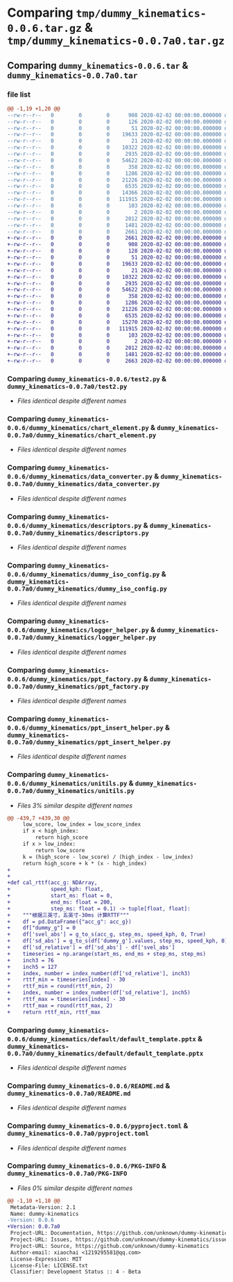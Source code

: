 # Comparing `tmp/dummy_kinematics-0.0.6.tar.gz` & `tmp/dummy_kinematics-0.0.7a0.tar.gz`

## Comparing `dummy_kinematics-0.0.6.tar` & `dummy_kinematics-0.0.7a0.tar`

### file list

```diff
@@ -1,19 +1,20 @@
--rw-r--r--   0        0        0      908 2020-02-02 00:00:00.000000 dummy_kinematics-0.0.6/test2.py
--rw-r--r--   0        0        0      126 2020-02-02 00:00:00.000000 dummy_kinematics-0.0.6/dummy_kinematics/__about__.py
--rw-r--r--   0        0        0       51 2020-02-02 00:00:00.000000 dummy_kinematics-0.0.6/dummy_kinematics/__init__.py
--rw-r--r--   0        0        0    19633 2020-02-02 00:00:00.000000 dummy_kinematics-0.0.6/dummy_kinematics/chart_element.py
--rw-r--r--   0        0        0       21 2020-02-02 00:00:00.000000 dummy_kinematics-0.0.6/dummy_kinematics/config.py
--rw-r--r--   0        0        0    10322 2020-02-02 00:00:00.000000 dummy_kinematics-0.0.6/dummy_kinematics/data_converter.py
--rw-r--r--   0        0        0     2935 2020-02-02 00:00:00.000000 dummy_kinematics-0.0.6/dummy_kinematics/descriptors.py
--rw-r--r--   0        0        0    54622 2020-02-02 00:00:00.000000 dummy_kinematics-0.0.6/dummy_kinematics/dummy_iso_config.py
--rw-r--r--   0        0        0      358 2020-02-02 00:00:00.000000 dummy_kinematics-0.0.6/dummy_kinematics/json_file_helper.py
--rw-r--r--   0        0        0     1286 2020-02-02 00:00:00.000000 dummy_kinematics-0.0.6/dummy_kinematics/logger_helper.py
--rw-r--r--   0        0        0    21226 2020-02-02 00:00:00.000000 dummy_kinematics-0.0.6/dummy_kinematics/ppt_factory.py
--rw-r--r--   0        0        0     6535 2020-02-02 00:00:00.000000 dummy_kinematics-0.0.6/dummy_kinematics/ppt_insert_helper.py
--rw-r--r--   0        0        0    14366 2020-02-02 00:00:00.000000 dummy_kinematics-0.0.6/dummy_kinematics/unitils.py
--rw-r--r--   0        0        0   111915 2020-02-02 00:00:00.000000 dummy_kinematics-0.0.6/dummy_kinematics/default/default_template.pptx
--rw-r--r--   0        0        0      103 2020-02-02 00:00:00.000000 dummy_kinematics-0.0.6/tests/__init__.py
--rw-r--r--   0        0        0        2 2020-02-02 00:00:00.000000 dummy_kinematics-0.0.6/LICENSE.txt
--rw-r--r--   0        0        0     2012 2020-02-02 00:00:00.000000 dummy_kinematics-0.0.6/README.md
--rw-r--r--   0        0        0     1481 2020-02-02 00:00:00.000000 dummy_kinematics-0.0.6/pyproject.toml
--rw-r--r--   0        0        0     2661 2020-02-02 00:00:00.000000 dummy_kinematics-0.0.6/PKG-INFO
+-rw-r--r--   0        0        0     2661 2020-02-02 00:00:00.000000 dummy_kinematics-0.0.7a0/PKG-INFO
+-rw-r--r--   0        0        0      908 2020-02-02 00:00:00.000000 dummy_kinematics-0.0.7a0/test2.py
+-rw-r--r--   0        0        0      128 2020-02-02 00:00:00.000000 dummy_kinematics-0.0.7a0/dummy_kinematics/__about__.py
+-rw-r--r--   0        0        0       51 2020-02-02 00:00:00.000000 dummy_kinematics-0.0.7a0/dummy_kinematics/__init__.py
+-rw-r--r--   0        0        0    19633 2020-02-02 00:00:00.000000 dummy_kinematics-0.0.7a0/dummy_kinematics/chart_element.py
+-rw-r--r--   0        0        0       21 2020-02-02 00:00:00.000000 dummy_kinematics-0.0.7a0/dummy_kinematics/config.py
+-rw-r--r--   0        0        0    10322 2020-02-02 00:00:00.000000 dummy_kinematics-0.0.7a0/dummy_kinematics/data_converter.py
+-rw-r--r--   0        0        0     2935 2020-02-02 00:00:00.000000 dummy_kinematics-0.0.7a0/dummy_kinematics/descriptors.py
+-rw-r--r--   0        0        0    54622 2020-02-02 00:00:00.000000 dummy_kinematics-0.0.7a0/dummy_kinematics/dummy_iso_config.py
+-rw-r--r--   0        0        0      358 2020-02-02 00:00:00.000000 dummy_kinematics-0.0.7a0/dummy_kinematics/json_file_helper.py
+-rw-r--r--   0        0        0     1286 2020-02-02 00:00:00.000000 dummy_kinematics-0.0.7a0/dummy_kinematics/logger_helper.py
+-rw-r--r--   0        0        0    21226 2020-02-02 00:00:00.000000 dummy_kinematics-0.0.7a0/dummy_kinematics/ppt_factory.py
+-rw-r--r--   0        0        0     6535 2020-02-02 00:00:00.000000 dummy_kinematics-0.0.7a0/dummy_kinematics/ppt_insert_helper.py
+-rw-r--r--   0        0        0    15270 2020-02-02 00:00:00.000000 dummy_kinematics-0.0.7a0/dummy_kinematics/unitils.py
+-rw-r--r--   0        0        0   111915 2020-02-02 00:00:00.000000 dummy_kinematics-0.0.7a0/dummy_kinematics/default/default_template.pptx
+-rw-r--r--   0        0        0      103 2020-02-02 00:00:00.000000 dummy_kinematics-0.0.7a0/tests/__init__.py
+-rw-r--r--   0        0        0        2 2020-02-02 00:00:00.000000 dummy_kinematics-0.0.7a0/LICENSE.txt
+-rw-r--r--   0        0        0     2012 2020-02-02 00:00:00.000000 dummy_kinematics-0.0.7a0/README.md
+-rw-r--r--   0        0        0     1481 2020-02-02 00:00:00.000000 dummy_kinematics-0.0.7a0/pyproject.toml
+-rw-r--r--   0        0        0     2663 2020-02-02 00:00:00.000000 dummy_kinematics-0.0.7a0/PKG-INFO
```

### Comparing `dummy_kinematics-0.0.6/test2.py` & `dummy_kinematics-0.0.7a0/test2.py`

 * *Files identical despite different names*

### Comparing `dummy_kinematics-0.0.6/dummy_kinematics/chart_element.py` & `dummy_kinematics-0.0.7a0/dummy_kinematics/chart_element.py`

 * *Files identical despite different names*

### Comparing `dummy_kinematics-0.0.6/dummy_kinematics/data_converter.py` & `dummy_kinematics-0.0.7a0/dummy_kinematics/data_converter.py`

 * *Files identical despite different names*

### Comparing `dummy_kinematics-0.0.6/dummy_kinematics/descriptors.py` & `dummy_kinematics-0.0.7a0/dummy_kinematics/descriptors.py`

 * *Files identical despite different names*

### Comparing `dummy_kinematics-0.0.6/dummy_kinematics/dummy_iso_config.py` & `dummy_kinematics-0.0.7a0/dummy_kinematics/dummy_iso_config.py`

 * *Files identical despite different names*

### Comparing `dummy_kinematics-0.0.6/dummy_kinematics/logger_helper.py` & `dummy_kinematics-0.0.7a0/dummy_kinematics/logger_helper.py`

 * *Files identical despite different names*

### Comparing `dummy_kinematics-0.0.6/dummy_kinematics/ppt_factory.py` & `dummy_kinematics-0.0.7a0/dummy_kinematics/ppt_factory.py`

 * *Files identical despite different names*

### Comparing `dummy_kinematics-0.0.6/dummy_kinematics/ppt_insert_helper.py` & `dummy_kinematics-0.0.7a0/dummy_kinematics/ppt_insert_helper.py`

 * *Files identical despite different names*

### Comparing `dummy_kinematics-0.0.6/dummy_kinematics/unitils.py` & `dummy_kinematics-0.0.7a0/dummy_kinematics/unitils.py`

 * *Files 3% similar despite different names*

```diff
@@ -439,7 +439,30 @@
     low_score, low_index = low_score_index
     if x < high_index:
         return high_score
     if x > low_index:
         return low_score
     k = (high_score - low_score) / (high_index - low_index)
     return high_score + k * (x - high_index)
+
+
+def cal_rttf(acc_g: NDArray,
+             speed_kph: float,
+             start_ms: float = 0,
+             end_ms: float = 200,
+             step_ms: float = 0.1) -> tuple[float, float]:
+    """根据三英寸，五英寸-30ms 计算RTTF"""
+    df = pd.DataFrame({"acc_g": acc_g})
+    df["dummy_g"] = 0
+    df['svel_abs'] = g_to_s(acc_g, step_ms, speed_kph, 0, True)
+    df['sd_abs'] = g_to_s(df['dummy_g'].values, step_ms, speed_kph, 0)
+    df['sd_relative'] = df['sd_abs'] - df['svel_abs']
+    timeseries = np.arange(start_ms, end_ms + step_ms, step_ms)
+    inch3 = 76
+    inch5 = 127
+    index, number = index_number(df['sd_relative'], inch3)
+    rttf_min = timeseries[index] - 30
+    rttf_min = round(rttf_min, 2)
+    index, number = index_number(df['sd_relative'], inch5)
+    rttf_max = timeseries[index] - 30
+    rttf_max = round(rttf_max, 2)
+    return rttf_min, rttf_max
```

### Comparing `dummy_kinematics-0.0.6/dummy_kinematics/default/default_template.pptx` & `dummy_kinematics-0.0.7a0/dummy_kinematics/default/default_template.pptx`

 * *Files identical despite different names*

### Comparing `dummy_kinematics-0.0.6/README.md` & `dummy_kinematics-0.0.7a0/README.md`

 * *Files identical despite different names*

### Comparing `dummy_kinematics-0.0.6/pyproject.toml` & `dummy_kinematics-0.0.7a0/pyproject.toml`

 * *Files identical despite different names*

### Comparing `dummy_kinematics-0.0.6/PKG-INFO` & `dummy_kinematics-0.0.7a0/PKG-INFO`

 * *Files 0% similar despite different names*

```diff
@@ -1,10 +1,10 @@
 Metadata-Version: 2.1
 Name: dummy-kinematics
-Version: 0.0.6
+Version: 0.0.7a0
 Project-URL: Documentation, https://github.com/unknown/dummy-kinematics#readme
 Project-URL: Issues, https://github.com/unknown/dummy-kinematics/issues
 Project-URL: Source, https://github.com/unknown/dummy-kinematics
 Author-email: xiaochai <1219295581@qq.com>
 License-Expression: MIT
 License-File: LICENSE.txt
 Classifier: Development Status :: 4 - Beta
```

